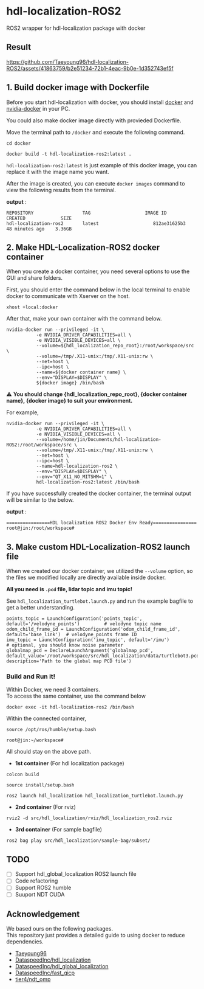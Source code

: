 # hdl-localization-ROS2

ROS2 wrapper for hdl-localization package with docker

## Result

https://github.com/Taeyoung96/hdl-localization-ROS2/assets/41863759/b2e51234-72b1-4eac-9b0e-1d352743ef5f

## 1. Build docker image with Dockerfile

Before you start hdl-localization with docker, you should install [docker](https://www.docker.com/) and [nvidia-docker](https://github.com/NVIDIA/nvidia-docker) in your PC.

You could also make docker image directly with provieded Dockerfile.

Move the terminal path to `/docker` and execute the following command.

```
cd docker
```

```
docker build -t hdl-localization-ros2:latest .
```

`hdl-localization-ros2:latest` is just example of this docker image, you can replace it with the image name you want.

After the image is created, you can execute `docker images` command to view the following results from the terminal.

**output** :

```
REPOSITORY                  TAG                    IMAGE ID          CREATED             SIZE
hdl-localization-ros2       latest                    812ae31625b3   48 minutes ago    3.36GB
```

## 2. Make HDL-Localization-ROS2 docker container

When you create a docker container, you need several options to use the GUI and share folders.

First, you should enter the command below in the local terminal to enable docker to communicate with Xserver on the host.

```
xhost +local:docker
```

After that, make your own container with the command below.

```
nvidia-docker run --privileged -it \
           -e NVIDIA_DRIVER_CAPABILITIES=all \
           -e NVIDIA_VISIBLE_DEVICES=all \
           --volume=${hdl_localization_repo_root}:/root/workspace/src \
           --volume=/tmp/.X11-unix:/tmp/.X11-unix:rw \
           --net=host \
           --ipc=host \
           --name=${docker container name} \
           --env="DISPLAY=$DISPLAY" \
           ${docker image} /bin/bash
```

⚠️ **You should change {hdl_localization_repo_root}, {docker container name}, {docker image} to suit your environment.**

For example,

```
nvidia-docker run --privileged -it \
           -e NVIDIA_DRIVER_CAPABILITIES=all \
           -e NVIDIA_VISIBLE_DEVICES=all \
           --volume=/home/jin/Documents/hdl-localization-ROS2:/root/workspace/src \
           --volume=/tmp/.X11-unix:/tmp/.X11-unix:rw \
           --net=host \
           --ipc=host \
           --name=hdl-localization-ros2 \
           --env="DISPLAY=$DISPLAY" \
           --env="QT_X11_NO_MITSHM=1" \
           hdl-localization-ros2:latest /bin/bash
```

If you have successfully created the docker container, the terminal output will be similar to the below.

**output** :

```
================HDL localization ROS2 Docker Env Ready================
root@jin:/root/workspace#
```

## 3. Make custom HDL-Localization-ROS2 launch file

When we created our docker container, we utilized the `--volume` option, so the files we modified locally are directly available inside docker.

**All you need is `.pcd` file, lidar topic and imu topic!**

See `hdl_localization_turtlebot.launch.py` and run the example bagfile to get a better understanding.

```
points_topic = LaunchConfiguration('points_topic', default='/velodyne_points')         # velodyne topic name
odom_child_frame_id = LaunchConfiguration('odom_child_frame_id', default='base_link')  # velodyne_points frame ID
imu_topic = LaunchConfiguration('imu_topic', default='/imu')                           # optional, you should know noise parameter
globalmap_pcd = DeclareLaunchArgument('globalmap_pcd', default_value='/root/workspace/src/hdl_localization/data/turtlebot3.pcd', description='Path to the global map PCD file')

```

### Build and Run it!

Within Docker, we need 3 containers.  
To access the same container, use the command below

```
docker exec -it hdl-localization-ros2 /bin/bash
```

Within the connected container,

```
source /opt/ros/humble/setup.bash
```

```
root@jin:~/workspace#
```

All should stay on the above path.

-   **1st container** (For hdl localization package)

```
colcon build
```

```
source install/setup.bash
```

```
ros2 launch hdl_localization hdl_localization_turtlebot.launch.py
```

-   **2nd container** (For rviz)

```
rviz2 -d src/hdl_localization/rviz/hdl_localization_ros2.rviz
```

-   **3rd container** (For sample bagfile)

```
ros2 bag play src/hdl_localization/sample-bag/subset/
```

## TODO

-   [ ] Support hdl_global_localization ROS2 launch file
-   [ ] Code refactoring
-   [ ] Support ROS2 humble
-   [ ] Suuport NDT CUDA

## Acknowledgement

We based ours on the following packages.  
This repository just provides a detailed guide to using docker to reduce dependencies.
-   [Taeyoung96](https://github.com/Taeyoung96)
-   [DataspeedInc/hdl_localization](https://github.com/DataspeedInc/hdl_localization/tree/ros2)
-   [DataspeedInc/hdl_global_localization](https://github.com/DataspeedInc/hdl_global_localization/tree/ros2)
-   [DataspeedInc/fast_gicp](https://github.com/DataspeedInc/fast_gicp/tree/ros2)
-   [tier4/ndt_omp](https://github.com/tier4/ndt_omp)
